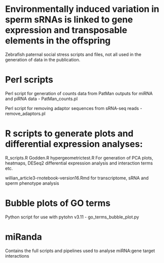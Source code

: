 # Environmentally induced variation in sperm sRNAs is linked to gene expression and transposable elements in the offspring

Zebrafish paternal social stress scripts and files, not all used in the generation of data in the publication.


# Perl scripts

Perl script for generation of counts data from PatMan outputs for miRNA and piRNA data - PatMan_counts.pl

Perl script for removing adaptor sequences from sRNA-seq reads - remove_adaptors.pl


# R scripts to generate plots and differential expression analyses:

R_scripts.R
Godden.R
hypergeometrictest.R
For generation of PCA plots, heatmaps, DESeq2 differential expression analysis and interaction terms etc.

willian_article3-rnotebook-version16.Rmd for transcriptome, sRNA and sperm phenotype analysis

# Bubble plots of GO terms
Python script for use with pytohn v3.11 - go_terms_bubble_plot.py

# miRanda
Contains the full scripts and pipelines used to analyse miRNA:gene target interactions
